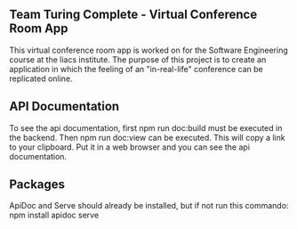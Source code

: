 ## Team Turing Complete - Virtual Conference Room App

This virtual conference room app is worked on for the Software Engineering course at the liacs institute. The purpose of this project is to create an application in which the feeling of an "in-real-life" conference can be replicated online.

## API Documentation
To see the api documentation, first npm run doc:build must be executed in the backend. Then npm run doc:view can be executed. This will copy a link to your clipboard. Put it in a web browser and you can see the api documentation.

## Packages
ApiDoc and Serve should already be installed, but if not run this commando: npm install apidoc serve
